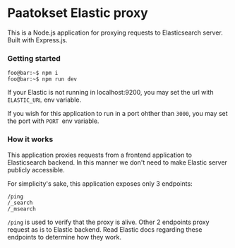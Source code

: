 # Paatokset Elastic proxy

This is a Node.js application for proxying requests to Elasticsearch server. Built with Express.js.

### Getting started

```console
foo@bar:~$ npm i
foo@bar:~$ npm run dev
```

If your Elastic is not running in localhost:9200, you may set the url with `ELASTIC_URL` env variable.

If you wish for this application to run in a port ohther than `3000`, you may set the port with `PORT `env variable.

### How it works
This application proxies requests from a frontend application to Elasticsearch backend. In this manner we don't need to make Elastic server publicly accessible.

For simplicity's sake, this application exposes only 3 endpoints:

```
/ping
/_search
/_msearch
```

`/ping` is used to verify that the proxy is alive. Other 2 endpoints proxy request as is to Elastic backend. Read Elastic docs regarding these endpoints to determine how they work.
